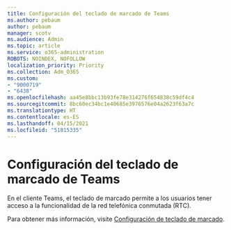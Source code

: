 ```yaml
---
title: Configuración del teclado de marcado de Teams
ms.author: pebaum
author: pebaum
manager: scotv
ms.audience: Admin
ms.topic: article
ms.service: o365-administration
ROBOTS: NOINDEX, NOFOLLOW
localization_priority: Priority
ms.collection: Adm_O365
ms.custom:
- "9000719"
- "6438"
ms.openlocfilehash: aa45e8bbc13b93fe78e314276f654838c59df4c4
ms.sourcegitcommit: 8bc60ec34bc1e40685e3976576e04a2623f63a7c
ms.translationtype: HT
ms.contentlocale: es-ES
ms.lasthandoff: 04/15/2021
ms.locfileid: "51815335"
---
```

# <a name="teams-dial-pad-configuration"></a>Configuración del teclado de marcado de Teams

En el cliente Teams, el teclado de marcado permite a los usuarios tener acceso a la funcionalidad de la red telefónica conmutada (RTC).  

Para obtener más información, visite [Configuración de teclado de marcado](https://docs.microsoft.com/microsoftteams/dial-pad-configuration).
